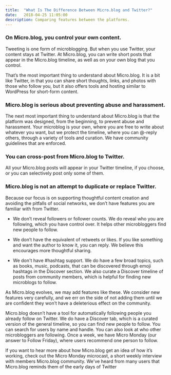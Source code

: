 ```yaml
---
title:  "What Is The Difference Between Micro.blog and Twitter?"
date:   2018-04-25 11:05:00
description: Comparing features between the platforms.
---
```


### On Micro.blog, you control your own content.

Tweeting is one form of microblogging. But when you use Twitter, your content stays at Twitter. At Micro.blog, you can write short posts that appear in the Micro.blog timeline, as well as on your own blog that you control.

That’s the most important thing to understand about Micro.blog. It is a bit like Twitter, in that you can share short thoughts, links, and photos with those who follow you, but it also offers tools and hosting similar to WordPress for short-form content.

### Micro.blog is serious about preventing abuse and harassment.

The next most important thing to understand about Micro.blog is that the platform was designed, from the beginning, to prevent abuse and harassment. Your microblog is your own, where you are free to write about whatever you want, but we protect the timeline, where you can @-reply others, through a variety of tools and curation. We have community guidelines that are enforced.

### You can cross-post from Micro.blog to Twitter. 

All your Micro.blog posts will appear in your Twitter timeline, if you choose, or you can selectively post only some of them. 

### Micro.blog is not an attempt to duplicate or replace Twitter. 

Because our focus is on supporting thoughtful content creation and avoiding the pitfalls of social networks, we don’t have features you are familiar with from Twitter.

- We don’t reveal followers or follower counts. We do reveal who you are following, which you have control over. It helps other microbloggers find new people to follow.

- We don’t have the equivalent of retweets or likes. If you like something and want the author to know it, you can reply. We believe this encourages more thoughtful sharing.

- We don't have #hashtag support. We do have a few broad topics, such as books, music, podcasts, that can be discovered through emoji hashtags in the Discover section. We also curate a Discover timeline of posts from community members, which is helpful for finding new microblogs to follow.

As Micro.blog evolves, we may add features like these. We consider new features very carefully, and we err on the side of not adding them until we are confident they won’t have a deleterious effect on the community.

Micro.blog doesn’t have a tool for automatically following people you already follow on Twitter. We do have a Discover tab, which is a curated version of the general timeline, so you can find new people to follow. You can search for users by name and handle. You can also look at who other microbloggers are following. Once a week, we have Micro Monday (our answer to Follow Friday), where users recommend one person to follow.

If you want to hear more about how Micro.blog get an idea of how it’s working, check out the Micro Monday microcast, a short weekly interview with members Micro.blog community. We've heard from many users that Micro.blog reminds them of the early days of Twitter